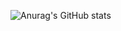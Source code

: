 ![Anurag's GitHub stats](https://github-readme-stats.vercel.app/api?username=PixirZcode&show_icons=true&theme=cobalt)
